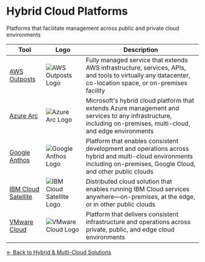 # Hybrid Cloud Platforms

Platforms that facilitate management across public and private cloud environments

| Tool | Logo | Description |
|------|------|-------------|
| [AWS Outposts](https://aws.amazon.com/outposts/) | ![AWS Outposts Logo](/logos/cloud/hybrid-cloud/aws-outposts.png) | Fully managed service that extends AWS infrastructure, services, APIs, and tools to virtually any datacenter, co-location space, or on-premises facility |
| [Azure Arc](https://azure.microsoft.com/en-us/services/azure-arc/) | ![Azure Arc Logo](/logos/cloud/hybrid-cloud/azure-arc.png) | Microsoft's hybrid cloud platform that extends Azure management and services to any infrastructure, including on-premises, multi-cloud, and edge environments |
| [Google Anthos](https://cloud.google.com/anthos) | ![Google Anthos Logo](/logos/cloud/hybrid-cloud/google-anthos.png) | Platform that enables consistent development and operations across hybrid and multi-cloud environments including on-premises, Google Cloud, and other public clouds |
| [IBM Cloud Satellite](https://www.ibm.com/cloud/satellite) | ![IBM Cloud Satellite Logo](/logos/cloud/hybrid-cloud/ibm-cloud-satellite.png) | Distributed cloud solution that enables running IBM Cloud services anywhere—on-premises, at the edge, or in other public clouds |
| [VMware Cloud](https://www.vmware.com/cloud-solutions.html) | ![VMware Cloud Logo](/logos/cloud/hybrid-cloud/vmware-cloud.png) | Platform that delivers consistent infrastructure and operations across private, public, and edge cloud environments |

[← Back to Hybrid & Multi-Cloud Solutions](../)

